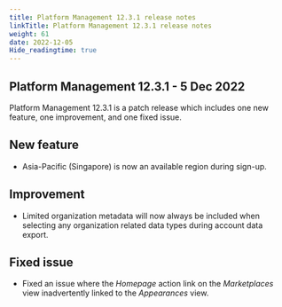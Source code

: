 ```yaml
---
title: Platform Management 12.3.1 release notes
linkTitle: Platform Management 12.3.1 release notes
weight: 61
date: 2022-12-05
Hide_readingtime: true
---
```


## Platform Management 12.3.1 - 5 Dec 2022

Platform Management 12.3.1 is a patch release which includes one new feature, one improvement, and one fixed issue.

## New feature

* Asia-Pacific (Singapore) is now an available region during sign-up.

## Improvement

* Limited organization metadata will now always be included when selecting any organization related data types during account data export.

## Fixed issue

* Fixed an issue where the *Homepage* action link on the *Marketplaces* view inadvertently linked to the *Appearances* view.
